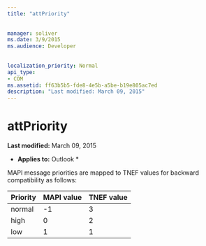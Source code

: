 ```yaml
---
title: "attPriority"
 
 
manager: soliver
ms.date: 3/9/2015
ms.audience: Developer
 
 
localization_priority: Normal
api_type:
- COM
ms.assetid: ff63b5b5-fde8-4e5b-a5be-b19e805ac7ed
description: "Last modified: March 09, 2015"
---
```


# attPriority

 **Last modified:** March 09, 2015 
  
 * **Applies to:** Outlook * 
  
MAPI message priorities are mapped to TNEF values for backward compatibility as follows:
  
|**Priority**|**MAPI value**|**TNEF value**|
|:-----|:-----|:-----|
|normal  <br/> |-1  <br/> |3  <br/> |
|high  <br/> |0  <br/> |2  <br/> |
|low  <br/> |1  <br/> |1  <br/> |
   

